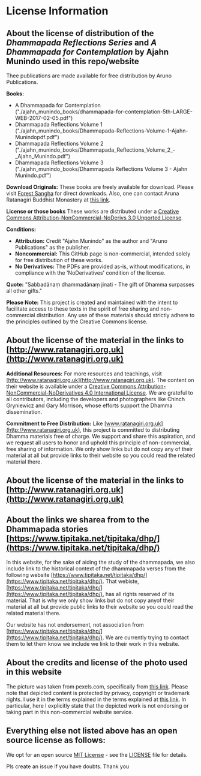 
# License Information

## About the license of distribution of the *Dhammapada Reflections Series* and *A Dhammapada for Contemplation* by Ajahn Munindo used in this repo/website

Thee publications are made available for free distribution by Aruno Publications.

**Books:**
- A Dhammapada for Contemplation ("./ajahn_munindo_books/dhammapada-for-contemplation-5th-LARGE-WEB-2017-02-05.pdf")
- Dhammapada Reflections Volume 1 ("./ajahn_munindo_books/Dhammapada-Reflections-Volume-1-Ajahn-Munindopdf.pdf")
- Dhammapada Reflections Volume 2 ("./ajahn_munindo_books/Dhammapada_Reflections_Volume_2_-_Ajahn_Munindo.pdf")
- Dhammapada Reflections Volume 3 ("./ajahn_munindo_books/Dhammapada Reflections Volume 3 - Ajahn Munindo.pdf")

**Download Originals:**
These books are freely available for download. Please visit [Forest Sangha](https://forestsangha.org/teachings/books/authors/ajahn-munindo?language=English) for direct downloads. Also, one can contact Aruna Ratanagiri Buddhist Monastery at [this link](https://ratanagiri.org.uk/contact).

**License or those books**
These works are distributed under a [Creative Commons Attribution-NonCommercial-NoDerivs 3.0 Unported License](http://creativecommons.org/licenses/by-nc-nd/3.0/).

**Conditions:**
- **Attribution:** Credit "Ajahn Munindo" as the author and "Aruno Publications" as the publisher.
- **Noncommercial:** This GitHub page is non-commercial, intended solely for free distribution of these works.
- **No Derivatives:** The PDFs are provided as-is, without modifications, in compliance with the 'NoDerivatives' condition of the license.

**Quote:**
"Sabbadānaṃ dhammadānaṃ jinati - The gift of Dhamma surpasses all other gifts."

**Please Note:**
This project is created and maintained with the intent to facilitate access to these texts in the spirit of free sharing and non-commercial distribution. Any use of these materials should strictly adhere to the principles outlined by the Creative Commons license.

## About the license of the material in the links to [http://www.ratanagiri.org.uk](http://www.ratanagiri.org.uk)

**Additional Resources:**
For more resources and teachings, visit [http://www.ratanagiri.org.uk](http://www.ratanagiri.org.uk). The content on their website is available under a [Creative Commons Attribution-NonCommercial-NoDerivatives 4.0 International License](http://creativecommons.org/licenses/by-nc-nd/4.0/). We are grateful to all contributors, including the developers and photographers like Chinch Gryniewicz and Gary Morrison, whose efforts support the Dhamma dissemination.

**Commitment to Free Distribution:**
Like [www.ratanagiri.org.uk](http://www.ratanagiri.org.uk), this project is committed to distributing Dhamma materials free of charge. We support and share this aspiration, and we request all users to honor and uphold this principle of non-commercial, free sharing of information. We only show links but do not copy any of their material at all but provide links to their website so you could read the related material there.

## About the license of the material in the links to [http://www.ratanagiri.org.uk](http://www.ratanagiri.org.uk)


## About the links we sharea from to the Dhammapada stories [https://www.tipitaka.net/tipitaka/dhp/](https://www.tipitaka.net/tipitaka/dhp/)
In this website, for the sake of aiding the study of the dhammapada, we also include link to the historical context of the
dhammapada verses from the following website [https://www.tipitaka.net/tipitaka/dhp/](https://www.tipitaka.net/tipitaka/dhp/).
That webiste, [https://www.tipitaka.net/tipitaka/dhp/](https://www.tipitaka.net/tipitaka/dhp/), 
has all rights reserved of its material. That is why we only show links but do not copy anyof their
material at all but provide public links to their website so you could read the related material
there. 

Our website has not endorsement, not association from [https://www.tipitaka.net/tipitaka/dhp/](https://www.tipitaka.net/tipitaka/dhp/). We are currently trying to contact them to let them know we include we link to their work in this website.
</p>

## About the credits and license of the photo used in this website

The picture was taken from pexels.com, specifically from [this link](https://www.pexels.com/photo/japan-suicide-forest-634770/). Please note that depicted content is protected by privacy, copyright or trademark rights. I use it in the terms explained in the terms explained at [this link](https://help.pexels.com/hc/en-us/articles/360042295214-Can-I-use-the-photos-and-videos-for-a-commercial-project#:~:text=Yes%2C%20all%20photos%20and%20videos,%2C%20product%2C%20or%20anywhere%20else.). In particular, here I explicitly state that the depicted work is not endorsing or taking part in this non-commercial website service.

## Everything else not listed above has an open source license as follows:

We opt for an open source [MIT License](https://opensource.org/licenses/MIT) - see the [LICENSE](LICENSE) file for details.

Pls create an issue if you have doubts. Thank you

